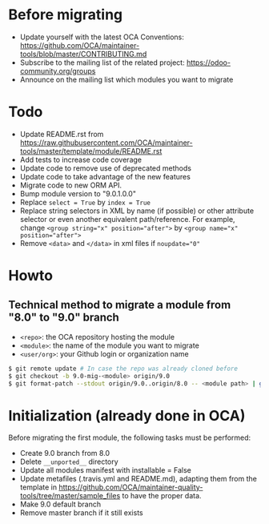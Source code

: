 # Before migrating

* Update yourself with the latest OCA Conventions: https://github.com/OCA/maintainer-tools/blob/master/CONTRIBUTING.md
* Subscribe to the mailing list of the related project: https://odoo-community.org/groups
* Announce on the mailing list which modules you want to migrate

# Todo

* Update README.rst from https://raw.githubusercontent.com/OCA/maintainer-tools/master/template/module/README.rst
* Add tests to increase code coverage
* Update code to remove use of deprecated methods
* Update code to take advantage of the new features
* Migrate code to new ORM API.
* Bump module version to "9.0.1.0.0"
* Replace `select = True` by `index = True`
* Replace string selectors in XML by name (if possible) or other attribute selector or even another equivalent path/reference. For example, change `<group string="x" position="after">` by `<group name="x" position="after">`
* Remove `<data>` and `</data>` in xml files if `noupdate="0"`

# Howto

## Technical method to migrate a module from "8.0" to "9.0" branch

* `<repo>`: the OCA repository hosting the module
* `<module>`: the name of the module you want to migrate
* `<user/org>`: your Github login or organization name

```bash
$ git remote update # In case the repo was already cloned before
$ git checkout -b 9.0-mig-<module> origin/9.0
$ git format-patch --stdout origin/9.0..origin/8.0 -- <module path> | git am -3
```

# Initialization (already done in OCA)

Before migrating the first module, the following tasks must be performed:

* Create 9.0 branch from 8.0
* Delete `__unported__` directory
* Update all modules manifest with installable = False
* Update metafiles (.travis.yml and README.md), adapting them from the template in https://github.com/OCA/maintainer-quality-tools/tree/master/sample_files to have the proper data.
* Make 9.0 default branch
* Remove master branch if it still exists